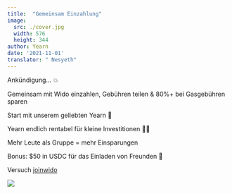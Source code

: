 ```yaml
---
title:  "Gemeinsam Einzahlung"
image:
  src: ./cover.jpg
  width: 576
  height: 344
author: Yearn
date: '2021-11-01'
translator: " Nesyeth"
---
```


Ankündigung… 💥

Gemeinsam mit Wido einzahlen, Gebühren teilen & 80%+ bei Gasgebühren sparen

Start mit unserem geliebten Yearn 💙

Yearn endlich rentabel für kleine Investitionen 🍤🦀

Mehr Leute als Gruppe = mehr Einsparungen

Bonus: $50 in USDC für das Einladen von Freunden 🤑

Versuch [joinwido](https://app.joinwido.com/?page=detail&address=0x8cc94ccd0f3841a468184aCA3Cc478D2148E1757)

![](/_posts/_announcements/deposit-together/deposit-together.png?w=800&h=800)
